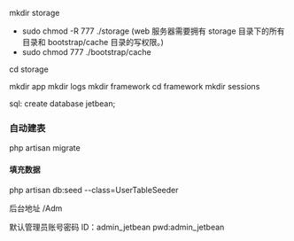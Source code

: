 mkdir storage

* sudo chmod -R 777 ./storage  (web 服务器需要拥有 storage 目录下的所有目录和 bootstrap/cache 目录的写权限。)
* sudo chmod 777 ./bootstrap/cache

cd storage

mkdir app
mkdir logs 
mkdir framework
cd framework
mkdir sessions


sql:
create database jetbean;


### 自动建表  
php artisan migrate
#### 填充数据 
php artisan db:seed --class=UserTableSeeder

后台地址
/Adm

默认管理员账号密码
ID：admin_jetbean
pwd:admin_jetbean